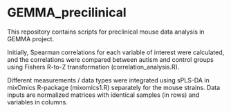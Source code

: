 # GEMMA_precilinical

This repository contains scripts for preclinical mouse data analysis in GEMMA project.

Initially, Spearman correlations for each variable of interest were calculated, and the correlations were compared between autism and control groups using Fishers R-to-Z transformation (correlation_analysis.R).

Different measurements / data types were integrated using sPLS-DA in mixOmics R-package (mixomics1.R) separately for the mouse strains. Data inputs are normalized matrices with identical samples (in rows) and variables in columns.
